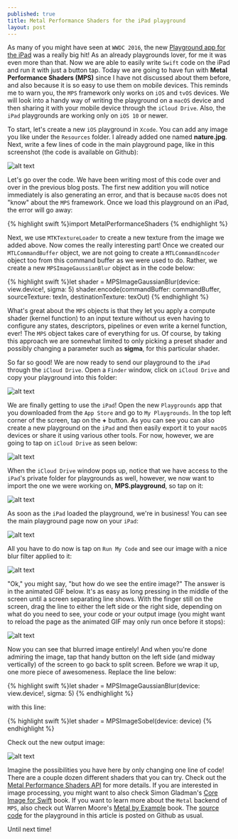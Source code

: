```yaml
---
published: true
title: Metal Performance Shaders for the iPad playground
layout: post
---
```

As many of you might have seen at `WWDC 2016`, the new [Playground app for the iPad](https://developer.apple.com/videos/play/wwdc2016/408/) was a really big hit! As an already playgrounds lover, for me it was even more than that. Now we are able to easily write `Swift` code on the iPad and run it with just a button tap. Today we are going to have fun with __Metal Performance Shaders (MPS)__ since I have not discussed about them before, and also because it is so easy to use them on mobile devices. This reminds me to warn you, the `MPS` framework only works on `iOS` and `tvOS` devices. We will look into a handy way of writing the playground on a `macOS` device and then sharing it with your mobile device through the `iCloud Drive`. Also, the `iPad` playgrounds are working only on `iOS 10` or newer.

To start, let's create a new `iOS` playground in `Xcode`. You can add any image you like under the `Resources` folder. I already added one named __nature.jpg__. Next, write a few lines of code in the main playground page, like in this screenshot (the code is available on Github):

![alt text](https://github.com/MetalKit/images/raw/master/mps_1.png "1")

Let's go over the code. We have been writing most of this code over and over in the previous blog posts. The first new addition you will notice immediately is also generating an error, and that is because `macOS` does not "know" about the `MPS` framework. Once we load this playground on an iPad, the error will go away:

{% highlight swift %}import MetalPerformanceShaders
{% endhighlight %}

Next, we use `MTKTextureLoader` to create a new texture from the image we added above. Now comes the really interesting part! Once we created our `MTLCommandBuffer` object, we are not going to create a `MTLCommandEncoder` object too from this command buffer as we were used to do. Rather, we create a new `MPSImageGaussianBlur` object as in the code below:

{% highlight swift %}let shader = MPSImageGaussianBlur(device: view.device!, sigma: 5)
shader.encode(commandBuffer: commandBuffer, sourceTexture: texIn, destinationTexture: texOut)
{% endhighlight %}

What's great about the `MPS` objects is that they let you apply a compute shader (kernel function) to an input texture without us even having to configure any states, descriptors, pipelines or even write a kernel function, ever! The `MPS` object takes care of everything for us. Of course, by taking this approach we are somewhat limited to only picking a preset shader and possibly changing a parameter such as __sigma__, for this particular shader.

So far so good! We are now ready to send our playground to the `iPad` through the `iCloud Drive`. Open a `Finder` window, click on `iCloud Drive` and copy your playground into this folder:

![alt text](https://github.com/MetalKit/images/raw/master/mps_8.PNG "2")

We are finally getting to use the `iPad`! Open the new `Playgrounds` app that you downloaded from the `App Store` and go to `My Playgrounds`. In the top left corner of the screen, tap on the __+__ button. As you can see you can also create a new playground on the `iPad` and then easily export it to your `macOS` devices or share it using various other tools. For now, however, we are going to tap on `iCloud Drive` as seen below:

![alt text](https://github.com/MetalKit/images/raw/master/mps_2.PNG "2")

When the `iCloud Drive` window pops up, notice that we have access to the `iPad`'s private folder for playgrounds as well, however, we now want to import the one we were working on, __MPS.playground__, so tap on it:

![alt text](https://github.com/MetalKit/images/raw/master/mps_3.PNG "3")

As soon as the `iPad` loaded the playground, we're in business! You can see the main playground page now on your `iPad`:

![alt text](https://github.com/MetalKit/images/raw/master/mps_4.PNG "4")

All you have to do now is tap on `Run My Code` and see our image with a nice blur filter applied to it:

![alt text](https://github.com/MetalKit/images/raw/master/mps_5.PNG "5")

"Ok," you might say, "but how do we see the entire image?" The answer is in the animated GIF below. It's as easy as long pressing in the middle of the screen until a screen separating line shows. With the finger still on the screen, drag the line to either the left side or the right side, depending on what do you need to see, your code or your output image (you might want to reload the page as the animated GIF may only run once before it stops):

![alt text](https://github.com/MetalKit/images/raw/master/mps_6.gif "6")

Now you can see that blurred image entirely! And when you're done admiring the image, tap that handy button on the left side (and midway vertically) of the screen to go back to split screen. Before we wrap it up, one more piece of awesomeness. Replace the line below:

{% highlight swift %}let shader = MPSImageGaussianBlur(device: view.device!, sigma: 5)
{% endhighlight %}

with this line:

{% highlight swift %}let shader = MPSImageSobel(device: device)
{% endhighlight %}

Check out the new output image:

![alt text](https://github.com/MetalKit/images/raw/master/mps_7.PNG "7")

Imagine the possibilities you have here by only changing one line of code! There are a couple dozen different shaders that you can try. Check out the [Metal Performance Shaders API](https://developer.apple.com/reference/metalperformanceshaders#symbols) for more details. If you are interested in image processing, you might want to also check Simon Gladman's [Core Image for Swift](https://itunes.apple.com/us/book/core-image-for-swift/id1073029980?mt=13) book. If you want to learn more about the `Metal` backend of `MPS`, also check out Warren Moore's [Metal by Example](https://gum.co/metalbyexample) book. The [source code](https://github.com/MetalKit/mps) for the playground in this article is posted on Github as usual.

Until next time!